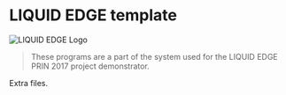 # LIQUID EDGE template

![LIQUID EDGE Logo](../extras/liquid_edge_logo28.png)

> These programs are a part of the system used for the LIQUID EDGE PRIN 2017 project demonstrator.

Extra files.